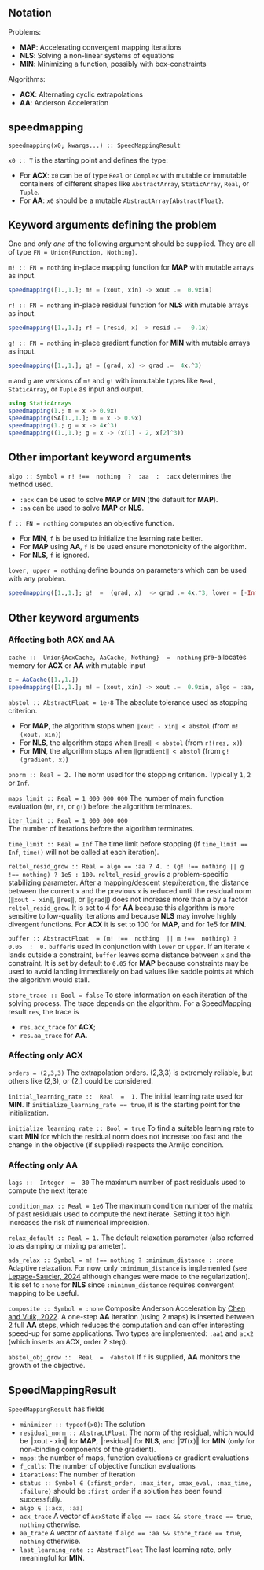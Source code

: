 ## Notation

Problems:
- **MAP**: Accelerating convergent mapping iterations
- **NLS**: Solving a non-linear systems of equations
- **MIN**: Minimizing a function, possibly with box-constraints

Algorithms:
- **ACX**: Alternating cyclic extrapolations
- **AA**: Anderson Acceleration

## speedmapping

`speedmapping(x0; kwargs...) :: SpeedMappingResult`

`x0 :: T` is the starting point and defines the type:
- For **ACX**: `x0` can be of type `Real` or `Complex` with mutable or immutable containers of different shapes like `AbstractArray`, `StaticArray`, `Real`, or `Tuple`.
- For **AA**: `x0` should be a mutable `AbstractArray{AbstractFloat}`.

## Keyword arguments defining the problem
One and _only one_ of the following argument should be supplied. They are all of type `FN = Union{Function, Nothing}`.

`m! :: FN = nothing` in-place mapping function for **MAP** with mutable arrays as input. 
```Julia
speedmapping([1.,1.]; m! = (xout, xin) -> xout .=  0.9xin)
```
`r! :: FN = nothing` in-place residual function for **NLS** with mutable arrays as input. 
```Julia
speedmapping([1.,1.]; r! = (resid, x) -> resid .=  -0.1x)
```
`g! :: FN = nothing` in-place gradient function for **MIN** with mutable arrays as input. 
```Julia
speedmapping([1.,1.]; g! = (grad, x) -> grad .=  4x.^3)
```
`m` and `g` are versions of `m!` and `g!` with immutable types like `Real`, `StaticArray`, or `Tuple` as input and output.
```Julia
using StaticArrays
speedmapping(1.; m = x -> 0.9x)
speedmapping(SA[1.,1.]; m = x -> 0.9x)
speedmapping(1.; g = x -> 4x^3)
speedmapping((1.,1.); g = x -> (x[1] - 2, x[2]^3))

```
## Other important keyword arguments

`algo :: Symbol = r! !==  nothing  ?  :aa  :  :acx` determines the method used.
- `:acx` can be used to solve **MAP** or **MIN** (the default for **MAP**).
- `:aa` can be used to solve **MAP** or **NLS**. 

`f :: FN = nothing` computes an objective function. 
- For **MIN**, `f` is be used to initialize the learning rate better.
- For **MAP** using **AA**, `f` is be used ensure monotonicity of the algorithm. 
- For **NLS**, `f` is ignored.

`lower, upper = nothing` define bounds on parameters which can be used with any problem.
```Julia
speedmapping([1.,1.]; g!  =  (grad, x)  -> grad .= 4x.^3, lower = [-Inf,2.])
```
## Other keyword arguments
### Affecting both **ACX** and **AA**
`cache ::  Union{AcxCache, AaCache, Nothing}  =  nothing`
  pre-allocates memory for **ACX** or **AA** with mutable input
```Julia
c = AaCache([1.,1.])
speedmapping([1.,1.]; m! = (xout, xin) -> xout .=  0.9xin, algo = :aa, cache = c)
```

`abstol :: AbstractFloat = 1e-8`
  The absolute tolerance used as stopping criterion. 
  - For **MAP**, the algorithm stops when `‖xout - xin‖ < abstol` (from `m!(xout, xin)`)
  - For **NLS**, the algorithm stops when `‖res‖ < abstol` (from `r!(res, x)`)
  - For **MIN**, the algorithm stops when `‖gradient‖ < abstol` (from `g!(gradient, x)`)

`pnorm :: Real = 2.`
  The norm used for the stopping criterion. Typically `1`, `2` or `Inf`.  

`maps_limit :: Real = 1_000_000_000`
  The number of main function evaluation (`m!`, `r!`, or `g!`) before the algorithm terminates.

`iter_limit :: Real = 1_000_000_000`  
  The number of iterations before the algorithm terminates.

`time_limit :: Real = Inf`
  The time limit before stopping (if `time_limit == Inf`, `time()` will not be called at each iteration).

`reltol_resid_grow :: Real = algo == :aa ? 4. : (g! !== nothing || g !== nothing) ? 1e5 : 100.`
  `reltol_resid_grow` is a problem-specific stabilizing parameter. After a mapping/descent step/iteration, the distance between the current `x` and the previous `x` is reduced until the residual norm (`‖xout - xin‖`, `‖res‖`, or `‖grad‖`) does not increase more than a by a factor `reltol_resid_grow`. It is set to 4 for **AA** because this algorithm is more sensitive to low-quality iterations and because **NLS** may involve highly divergent functions. For **ACX** it is set to 100 for **MAP**, and for 1e5 for **MIN**.

`buffer :: AbstractFloat  = (m! !==  nothing  || m !==  nothing) ?  0.05  :  0.`
  `buffer`is used in conjunction with `lower` or `upper`. If an iterate `x` lands outside a constraint, `buffer` leaves some distance between `x` and the constraint. It is set by default to `0.05` for **MAP** because constraints may be used to avoid landing immediately on bad values like saddle points at which the algorithm would stall. 

`store_trace :: Bool = false`
  To store information on each iteration of the solving process. The trace depends on the algorithm. For a SpeedMapping result `res`, the trace is 
  - `res.acx_trace` for **ACX**;
  - `res.aa_trace` for **AA**.

### Affecting only **ACX**
`orders = (2,3,3)`
  The extrapolation orders. (2,3,3) is extremely reliable, but others like (2,3), or (2,) could be considered.

`initial_learning_rate ::  Real  =  1.`
  The initial learning rate used for **MIN**. If `initialize_learning_rate == true`, it is the starting point for the initialization.

`initialize_learning_rate :: Bool = true`
  To find a suitable learning rate to start **MIN** for which the residual norm does not increase too fast and the change in the objective (if supplied) respects the Armijo condition.

### Affecting only **AA**
`lags ::  Integer  =  30`
  The maximum number of past residuals used to compute the next iterate

`condition_max :: Real = 1e6`
  The maximum condition number of the matrix of past residuals used to compute the next iterate. Setting it too high increases the risk of numerical imprecision.

`relax_default :: Real = 1.`
  The default relaxation parameter (also referred to as damping or mixing parameter).

`ada_relax :: Symbol = m! !== nothing ? :minimum_distance : :none`
  Adaptive relaxation. For now, only `:minimum_distance` is implemented (see [Lepage-Saucier, 2024](https://arxiv.org/abs/2408.16920) although changes were made to the regularization). It is set to `:none` for **NLS** since `:minimum_distance` requires convergent mapping to be useful.

`composite :: Symbol = :none`
  Composite Anderson Acceleration by [Chen and Vuik, 2022](https://onlinelibrary.wiley.com/doi/abs/10.1002/nme.7096). A one-step **AA** iteration (using 2 maps) is inserted between 2 full **AA** steps, which reduces  the computation and can offer interesting speed-up for some applications. Two types are implemented: `:aa1` and `acx2` (which inserts an ACX, order 2 step).

`abstol_obj_grow ::  Real  =  √abstol` 
  If `f` is supplied,  **AA** monitors the growth of the objective. 

## SpeedMappingResult
`SpeedMappingResult` has fields
  - `minimizer :: typeof(x0)`: The solution
  - `residual_norm :: AbstractFloat`: The norm of the residual, which would be ‖xout - xin‖ for **MAP**, ‖residual‖ for **NLS**, and ‖∇f(x)‖ for **MIN** (only for non-binding components of the gradient).
  - `maps`: the number of maps, function evaluations or gradient evaluations
  - `f_calls`: The number of objective function evaluations
  - `iterations`: The number of iteration
  - `status :: Symbol ∈ (:first_order, :max_iter, :max_eval, :max_time, :failure)` should be `:first_order` if a solution has been found successfully.
  - `algo ∈ (:acx, :aa)`
  - `acx_trace` A vector of `AcxState` if `algo == :acx && store_trace == true`, `nothing` otherwise.
  - `aa_trace` A vector of `AaState` if `algo == :aa && store_trace == true`, `nothing` otherwise.
  - `last_learning_rate :: AbstractFloat` The last learning rate, only meaningful for **MIN**.